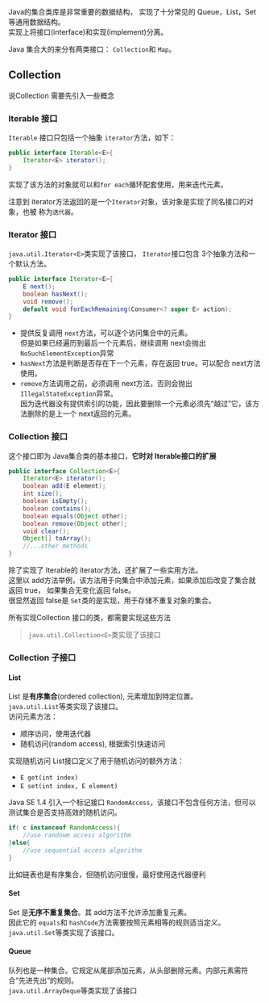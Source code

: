 Java的集合类库是非常重要的数据结构，
实现了十分常见的 Queue，List，Set等通用数据结构。  
实现上将接口(interface)和实现(implement)分离。

Java 集合大的来分有两类接口： `Collection`和 `Map`。

## Collection
说Collection 需要先引入一些概念

### Iterable 接口
`Iterable` 接口只包括一个抽象 `iterator`方法，如下：
```java
public interface Iterable<E>{
    Iterator<E> iterator();
}
```
实现了该方法的对象就可以和`for each`循环配套使用，用来迭代元素。  

注意到 iterator方法返回的是一个`Iterator`对象，该对象是实现了同名接口的对象，也被
称为`迭代器`。

### Iterator 接口
`java.util.Iterator<E>`类实现了该接口，
`Iterator`接口包含 3个抽象方法和一个默认方法。
```java
public interface Iterator<E>{
    E next();
    boolean hasNext();
    void remove();
    default void forEachRemaining(Consumer<? super E> action);
}
```
- 提供反复调用 `next`方法，可以逐个访问集合中的元素。  
    但是如果已经遍历到最后一个元素后，继续调用 next会抛出 `NoSuchElementException`异常
- `hasNext`方法是判断是否存在下一个元素，存在返回 true。可以配合 next方法使用。  
- `remove`方法调用之前，必须调用 next方法，否则会抛出 `IllegalStateException`异常。  
    因为迭代器没有提供索引的功能，因此要删除一个元素必须先“越过”它，该方法删除的是上一个 next返回的元素。  

### Collection 接口
这个接口即为 Java集合类的基本接口，**它时对 Iterable接口的扩展**
```java
public interface Collection<E>{
    Iterator<E> iterator();
    boolean add(E element);
    int size();
    boolean isEmpty();
    boolean contains();
    boolean equals(Object other);
    boolean remove(Object other);
    void clear();
    Object[] toArray();
    //...other methods
}
```
除了实现了 Iterable的 iterator方法，还扩展了一些实用方法。  
这里以 add方法举例，该方法用于向集合中添加元素，如果添加后改变了集合就返回 true，
如果集合无变化返回 false。  
很显然返回 false是 `Set`类的是实现，用于存储不重复对象的集合。

所有实现Collection 接口的类，都需要实现这些方法

> `java.util.Collection<E>`类实现了该接口

### Collection 子接口

#### List
List 是**有序集合**(ordered collection), 元素增加到特定位置。  
`java.util.List`等类实现了该接口。    
访问元素方法：
- 顺序访问，使用迭代器
- 随机访问(random access), 根据索引快速访问

实现随机访问 List接口定义了用于随机访问的额外方法：
- `E get(int index)`
- `E set(int index, E element)`

Java SE 1.4 引入一个标记接口 `RandomAccess`，该接口不包含任何方法，但可以测试集合是否支持高效的随机访问。
```java
if( c instanceof RandomAccess){
    //use randowm access algorithm
}else{
    //use sequential access algorithm
}
```
比如链表也是有序集合，但随机访问很慢，最好使用迭代器便利

#### Set
Set 是**无序不重复集合**。其 add方法不允许添加重复元素。  
因此它的 `equals`和 `hashCode`方法需要按照元素相等的规则适当定义。  
`java.util.Set`等类实现了该接口。

#### Queue
队列也是一种集合。它规定从尾部添加元素，从头部删除元素。内部元素需符合“先进先出”的规则。  
`java.util.ArrayDeque`等类实现了该接口

